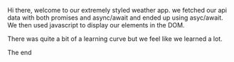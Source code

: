 Hi there, welcome to our extremely styled weather app.
we fetched our api data with both promises and async/await and ended up using asyc/await.
We then used javascript to display our elements in the DOM.

There was quite a bit of a learning curve but we feel like we learned a lot.

The end

